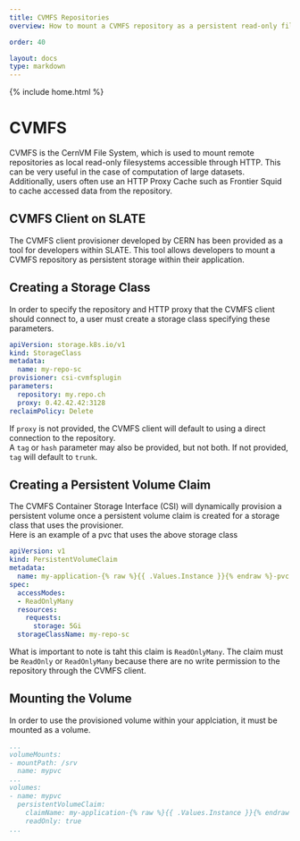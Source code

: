 ```yaml
---
title: CVMFS Repositories
overview: How to mount a CVMFS repository as a persistent read-only filesystem for your application

order: 40

layout: docs
type: markdown
---
```

{% include home.html %}

# CVMFS
CVMFS is the CernVM File System, which is used to mount remote repositories as local read-only filesystems accessible through HTTP. This can be very useful in the case of computation of large datasets. Additionally, users often use an HTTP Proxy Cache such as Frontier Squid to cache accessed data from the repository.

## CVMFS Client on SLATE
The CVMFS client provisioner developed by CERN has been provided as a tool for developers within SLATE. This tool allows developers to mount a CVMFS repository as persistent storage within their application.

## Creating a Storage Class
In order to specify the repository and HTTP proxy that the CVMFS client should connect to, a user must create a storage class specifying these parameters.  
```yaml
apiVersion: storage.k8s.io/v1
kind: StorageClass
metadata:
  name: my-repo-sc
provisioner: csi-cvmfsplugin
parameters:
  repository: my.repo.ch
  proxy: 0.42.42.42:3128
reclaimPolicy: Delete
```  
If `proxy` is not provided, the CVMFS client will default to using a direct connection to the repository.  
A `tag` or `hash` parameter may also be provided, but not both. If not provided, `tag` will default to `trunk`.

## Creating a Persistent Volume Claim
The CVMFS Container Storage Interface (CSI) will dynamically provision a persistent volume once a persistent volume claim is created for a storage class that uses the provisioner.  
Here is an example of a pvc that uses the above storage class  
```yaml
apiVersion: v1
kind: PersistentVolumeClaim
metadata:
  name: my-application-{% raw %}{{ .Values.Instance }}{% endraw %}-pvc
spec:
  accessModes:
  - ReadOnlyMany
  resources:
    requests:
      storage: 5Gi
  storageClassName: my-repo-sc
```  
What is important to note is taht this claim is `ReadOnlyMany`. The claim must be `ReadOnly` or `ReadOnlyMany` because there are no write permission to the repository through the CVMFS client.

## Mounting the Volume
In order to use the provisioned volume within your applciation, it must be mounted as a volume.  
```yaml
...
volumeMounts:
- mountPath: /srv
  name: mypvc
...
volumes:
- name: mypvc
  persistentVolumeClaim:
    claimName: my-application-{% raw %}{{ .Values.Instance }}{% endraw %}-pvc
    readOnly: true
...
```
